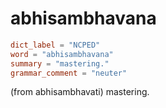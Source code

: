 # abhisambhavana

``` toml
dict_label = "NCPED"
word = "abhisambhavana"
summary = "mastering."
grammar_comment = "neuter"
```

(from abhisambhavati) mastering.

